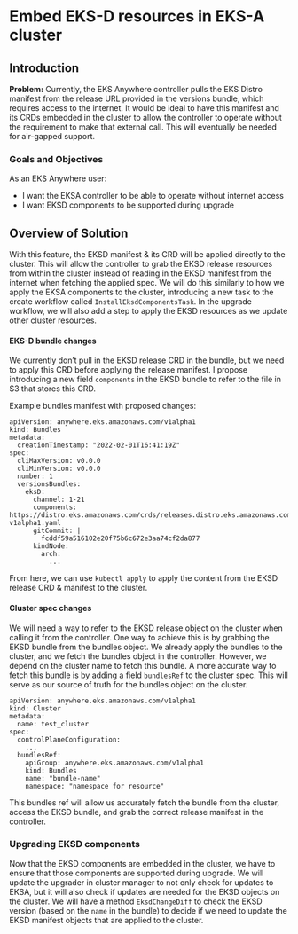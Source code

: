 # Embed EKS-D resources in EKS-A cluster

## Introduction

**Problem:** Currently, the EKS Anywhere controller pulls the EKS Distro manifest from the release URL provided in the versions bundle, which requires access to the internet.
It would be ideal to have this manifest and its CRDs embedded in the cluster to allow the controller to operate without the requirement to make that external call.
This will eventually be needed for air-gapped support.

### Goals and Objectives

As an EKS Anywhere user:

* I want the EKSA controller to be able to operate without internet access
* I want EKSD components to be supported during upgrade

## Overview of Solution

With this feature, the EKSD manifest & its CRD will be applied directly to the cluster.
This will allow the controller to grab the EKSD release resources from within the cluster instead of reading in the EKSD manifest from the internet when fetching the applied spec.
We will do this similarly to how we apply the EKSA components to the cluster, introducing a new task to the create workflow called `InstallEksdComponentsTask`.
In the upgrade workflow, we will also add a step to apply the EKSD resources as we update other cluster resources.

#### EKS-D bundle changes

We currently don’t pull in the EKSD release CRD in the bundle, but we need to apply this CRD before applying the release manifest.
I propose introducing a new field `components` in the EKSD bundle to refer to the file in S3 that stores this CRD.

Example bundles manifest with proposed changes:

```
apiVersion: anywhere.eks.amazonaws.com/v1alpha1
kind: Bundles
metadata:
  creationTimestamp: "2022-02-01T16:41:19Z"
spec:
  cliMaxVersion: v0.0.0
  cliMinVersion: v0.0.0
  number: 1
  versionsBundles:
    eksD:
      channel: 1-21
      components: https://distro.eks.amazonaws.com/crds/releases.distro.eks.amazonaws.com-v1alpha1.yaml
      gitCommit: |
        fcddf59a516102e20f75b6c672e3aa74cf2da877
      kindNode:
        arch:
          ...
```

From here, we can use `kubectl apply` to apply the content from the EKSD release CRD & manifest to the cluster.

#### Cluster spec changes

We will need a way to refer to the EKSD release object on the cluster when calling it from the controller.
One way to achieve this is by grabbing the EKSD bundle from the bundles object.
We already apply the bundles to the cluster, and we fetch the bundles object in the controller.
However, we depend on the cluster name to fetch this bundle.
A more accurate way to fetch this bundle is by adding a field `bundlesRef` to the cluster spec.
This will serve as our source of truth for the bundles object on the cluster.


```
apiVersion: anywhere.eks.amazonaws.com/v1alpha1
kind: Cluster
metadata:
  name: test_cluster
spec:
  controlPlaneConfiguration:
    ...
  bundlesRef:
    apiGroup: anywhere.eks.amazonaws.com/v1alpha1
    kind: Bundles
    name: "bundle-name"
    namespace: "namespace for resource" 
```

This bundles ref will allow us accurately fetch the bundle from the cluster, access the EKSD bundle, and grab the correct release manifest in the controller.

### Upgrading EKSD components

Now that the EKSD components are embedded in the cluster, we have to ensure that those components are supported during upgrade.
We will update the upgrader in cluster manager to not only check for updates to EKSA, but it will also check if updates are needed for the EKSD objects on the cluster.
We will have a method `EksdChangeDiff` to check the EKSD version (based on the `name` in the bundle) to decide if we need to update the EKSD manifest objects that are applied to the cluster.


